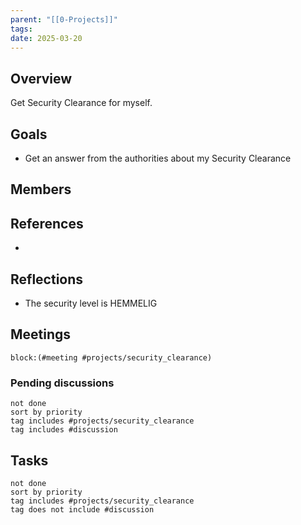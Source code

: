 ```yaml
---
parent: "[[0-Projects]]"
tags: 
date: 2025-03-20
---
```

## Overview
Get Security Clearance for myself.
## Goals
* Get an answer from the authorities about my Security Clearance
## Members

## References
* 
## Reflections
* The security level is HEMMELIG
## Meetings
```query
block:(#meeting #projects/security_clearance)
```
### Pending discussions 
```tasks
not done
sort by priority
tag includes #projects/security_clearance    
tag includes #discussion
```
## Tasks
```tasks
not done
sort by priority
tag includes #projects/security_clearance  
tag does not include #discussion 
```
